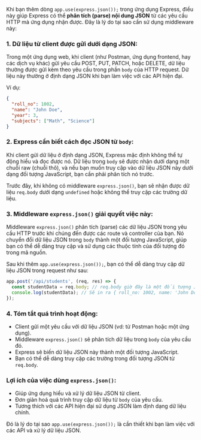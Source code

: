 Khi bạn thêm dòng `app.use(express.json());` trong ứng dụng Express, điều này giúp Express có thể **phân tích (parse) nội dung JSON** từ các yêu cầu HTTP mà ứng dụng nhận được. Đây là lý do tại sao cần sử dụng middleware này:

### 1. **Dữ liệu từ client được gửi dưới dạng JSON**:

Trong một ứng dụng web, khi client (như Postman, ứng dụng frontend, hay các dịch vụ khác) gửi yêu cầu POST, PUT, PATCH, hoặc DELETE, dữ liệu thường được gửi kèm theo yêu cầu trong phần `body` của HTTP request. Dữ liệu này thường ở định dạng JSON khi bạn làm việc với các API hiện đại.

Ví dụ:

```json
{
  "roll_no": 1002,
  "name": "John Doe",
  "year": 3,
  "subjects": ["Math", "Science"]
}
```

### 2. **Express cần biết cách đọc JSON từ `body`**:

Khi client gửi dữ liệu ở định dạng JSON, Express mặc định không thể tự động hiểu và đọc được nó. Dữ liệu trong `body` sẽ được nhận dưới dạng một chuỗi raw (chuỗi thô), và nếu bạn muốn truy cập vào dữ liệu JSON này dưới dạng đối tượng JavaScript, bạn cần phải phân tích nó trước.

Trước đây, khi không có middleware `express.json()`, bạn sẽ nhận được dữ liệu `req.body` dưới dạng `undefined` hoặc không thể truy cập các trường dữ liệu.

### 3. **Middleware `express.json()` giải quyết việc này**:

Middleware `express.json()` phân tích (parse) các dữ liệu JSON trong yêu cầu HTTP trước khi chúng đến được các route và controller của bạn. Nó chuyển đổi dữ liệu JSON trong `body` thành một đối tượng JavaScript, giúp bạn có thể dễ dàng truy cập và sử dụng các thuộc tính của đối tượng đó trong mã nguồn.

Sau khi thêm `app.use(express.json());`, bạn có thể dễ dàng truy cập dữ liệu JSON trong request như sau:

```js
app.post('/api/students', (req, res) => {
  const studentData = req.body; // req.body giờ đây là một đối tượng JavaScript
  console.log(studentData); // Sẽ in ra { roll_no: 1002, name: 'John Doe', year: 3, subjects: [...] }
});
```

### 4. **Tóm tắt quá trình hoạt động**:

- Client gửi một yêu cầu với dữ liệu JSON (vd: từ Postman hoặc một ứng dụng).
- Middleware `express.json()` sẽ phân tích dữ liệu trong `body` của yêu cầu đó.
- Express sẽ biến dữ liệu JSON này thành một đối tượng JavaScript.
- Bạn có thể dễ dàng truy cập các trường trong đối tượng JSON từ `req.body`.

### Lợi ích của việc dùng `express.json()`:

- Giúp ứng dụng hiểu và xử lý dữ liệu JSON từ client.
- Đơn giản hoá quá trình truy cập dữ liệu từ `body` của yêu cầu.
- Tương thích với các API hiện đại sử dụng JSON làm định dạng dữ liệu chính.

Đó là lý do tại sao `app.use(express.json());` là cần thiết khi bạn làm việc với các API và xử lý dữ liệu JSON.
